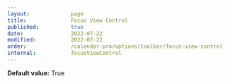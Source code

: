 ```yaml
---
layout:             page
title:              Focus View Control
published:          true
date:               2022-07-22
modified:           2022-07-22
order:              /calendar-pro/options/toolbar/focus-view-control
internal:           focusViewControl
---
```

**Default value:** True
